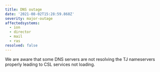 ```yaml
---
title: DNS outage
date: '2021-08-02T15:28:59.868Z'
severity: major-outage
affectedsystems:
  - ion
  - director
  - mail
  - ras
resolved: false
---
```

We are aware that some DNS servers are not resolving the TJ nameservers properly leading to CSL services not loading.

<!--- language code: en -->
